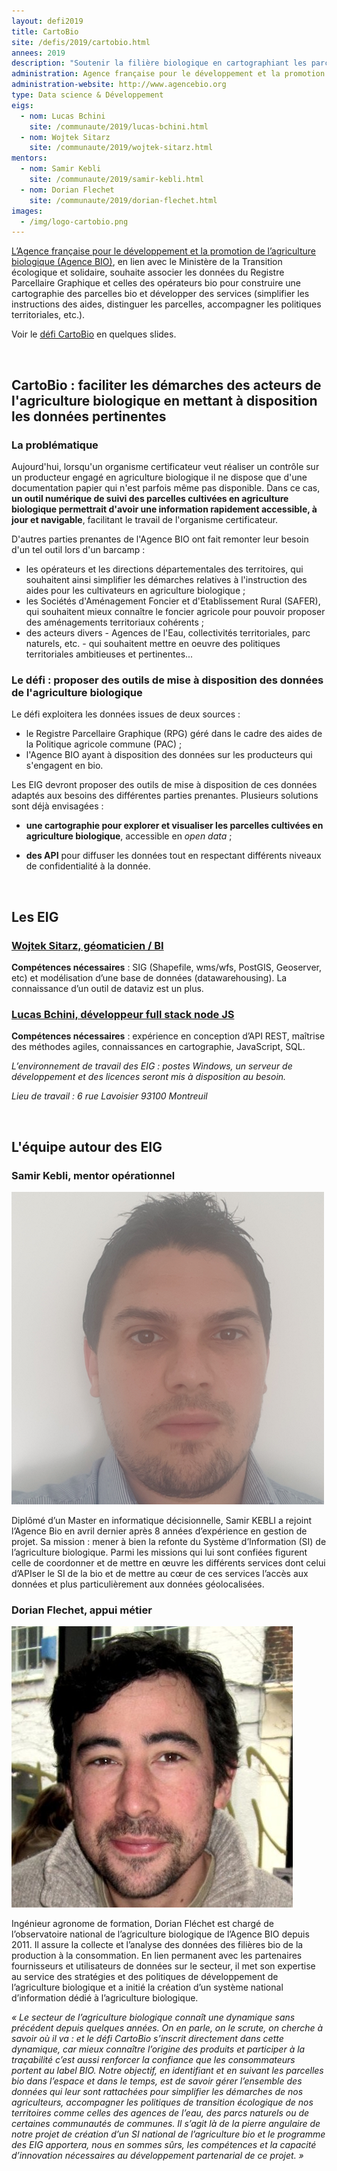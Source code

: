 ```yaml
---
layout: defi2019
title: CartoBio
site: /defis/2019/cartobio.html
annees: 2019
description: "Soutenir la filière biologique en cartographiant les parcelles cultivées en agriculture biologique sur le territoire"
administration: Agence française pour le développement et la promotion de l’agriculture biologique  
administration-website: http://www.agencebio.org
type: Data science & Développement
eigs:
  - nom: Lucas Bchini
    site: /communaute/2019/lucas-bchini.html
  - nom: Wojtek Sitarz
    site: /communaute/2019/wojtek-sitarz.html
mentors: 
  - nom: Samir Kebli
    site: /communaute/2019/samir-kebli.html
  - nom: Dorian Flechet
    site: /communaute/2019/dorian-flechet.html
images: 
  - /img/logo-cartobio.png
---
```


[L’Agence française pour le développement et la promotion de
l’agriculture biologique (Agence BIO)](http://www.agencebio.org/), en
lien avec le Ministère de la Transition écologique et solidaire,
souhaite associer les données du Registre Parcellaire Graphique et
celles des opérateurs bio pour construire une cartographie des
parcelles bio et développer des services (simplifier les instructions
des aides, distinguer les parcelles, accompagner les politiques
territoriales, etc.).

Voir le [défi CartoBio](https://speakerdeck.com/eig2018/pitch-cartobio-defi-eig3) en quelques slides.

<br/>

## CartoBio : faciliter les démarches des acteurs de l'agriculture biologique en mettant à disposition les données pertinentes

### La problématique

Aujourd'hui, lorsqu'un organisme certificateur veut réaliser un
contrôle sur un producteur engagé en agriculture biologique il ne
dispose que d'une documentation papier qui n'est parfois même pas
disponible. Dans ce cas, **un outil numérique de suivi des parcelles
cultivées en agriculture biologique permettrait d'avoir une
information rapidement accessible, à jour et navigable**, facilitant
le travail de l'organisme certificateur.


D'autres parties prenantes de l'Agence BIO ont fait remonter leur
besoin d'un tel outil lors d'un barcamp :

* les opérateurs et les directions départementales des territoires,
  qui souhaitent ainsi simplifier les démarches relatives à
  l'instruction des aides pour les cultivateurs en agriculture
  biologique ;
* les Sociétés d'Aménagement Foncier et d'Etablissement Rural (SAFER),
  qui souhaitent mieux connaître le foncier agricole pour pouvoir
  proposer des aménagements territoriaux cohérents ;
* des acteurs divers - Agences de l'Eau, collectivités territoriales,
  parc naturels, etc. - qui souhaitent mettre en oeuvre des politiques
  territoriales ambitieuses et pertinentes...

### Le défi : proposer des outils de mise à disposition des données de l'agriculture biologique

Le défi exploitera les données issues de deux sources :
* le Registre Parcellaire Graphique (RPG) géré dans le cadre des aides
  de la Politique agricole commune (PAC) ;
* l'Agence BIO ayant à disposition des données sur les producteurs qui
  s'engagent en bio.

Les EIG devront proposer des outils de mise à disposition de ces
données adaptés aux besoins des différentes parties
prenantes. Plusieurs solutions sont déjà envisagées :

* **une cartographie pour explorer et visualiser les parcelles
  cultivées en agriculture biologique**, accessible en _open data_ ;
  
* **des API** pour diffuser les données tout en respectant différents
  niveaux de confidentialité à la donnée.

<br/>

## Les EIG 

### [Wojtek Sitarz, géomaticien / BI](/communaute/2019/wojtek-sitarz.html)

**Compétences nécessaires** : SIG (Shapefile, wms/wfs, PostGIS,
Geoserver, etc) et modélisation d’une base de données
(datawarehousing).  La connaissance d’un outil de dataviz est un plus.

### [Lucas Bchini, développeur full stack node JS](/communaute/2019/lucas-bchini.html)

**Compétences nécessaires** : expérience en conception d’API REST,
maîtrise des méthodes agiles, connaissances en cartographie,
JavaScript, SQL.

_L’environnement de travail des EIG : postes Windows, un serveur de
développement et des licences seront mis à disposition au besoin._

_Lieu de travail : 6 rue Lavoisier 93100 Montreuil_

<br/>

## L'équipe autour des EIG

### Samir Kebli, mentor opérationnel

![Samir Kebli](/img/communaute/samir-kebli.png)

Diplômé d’un Master en informatique décisionnelle, Samir KEBLI a
rejoint l’Agence Bio en avril dernier après 8 années d’expérience en
gestion de projet. Sa mission : mener à bien la refonte du Système
d’Information (SI) de l’agriculture biologique. Parmi les missions qui
lui sont confiées figurent celle de coordonner et de mettre en œuvre
les différents services dont celui d’APIser le SI de la bio et de
mettre au cœur de ces services l’accès aux données et plus
particulièrement aux données géolocalisées.

### Dorian Flechet, appui métier

![Dorian Flechet](/img/communaute/Photo-DorianFLECHET.png)

Ingénieur agronome de formation, Dorian Fléchet est chargé de
l’observatoire national de l’agriculture biologique de l’Agence BIO
depuis 2011. Il assure la collecte et l’analyse des données des
filières bio de la production à la consommation. En lien permanent
avec les partenaires fournisseurs et utilisateurs de données sur le
secteur, il met son expertise au service des stratégies et des
politiques de développement de l’agriculture biologique et a initié la
création d’un système national d’information dédié à l’agriculture
biologique.

_« Le secteur de l’agriculture biologique connaît une dynamique sans précédent depuis quelques années. On en parle, on le scrute, on cherche à savoir où il va : et le défi CartoBio s’inscrit directement dans cette dynamique, car mieux connaître l’origine des produits et participer à la traçabilité c’est aussi renforcer la confiance que les consommateurs portent au label BIO. Notre objectif, en identifiant et en suivant les parcelles bio dans l’espace et dans le temps, est de savoir gérer l’ensemble des données qui leur sont rattachées pour simplifier les démarches de nos agriculteurs, accompagner les politiques de transition écologique de nos territoires comme celles des agences de l’eau, des parcs naturels ou de certaines communautés de communes. Il s’agit là de la pierre angulaire de notre projet de création d’un SI national de l’agriculture bio et le programme des EIG apportera, nous en sommes sûrs, les compétences et la capacité d’innovation nécessaires au développement partenarial de ce projet. »_
